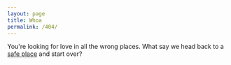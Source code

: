 ```yaml
---
layout: page
title: Whoa
permalink: /404/
---
```

You're looking for love in all the wrong places. What say we head back to a [safe place](http://gregg.io) and start over?
